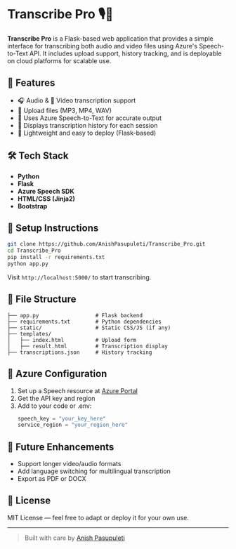 
# Transcribe Pro 🎙️📝

**Transcribe Pro** is a Flask-based web application that provides a simple interface for transcribing both audio and video files using Azure's Speech-to-Text API. It includes upload support, history tracking, and is deployable on cloud platforms for scalable use.

## 🚀 Features  
 
- 🎧 Audio & 🎥 Video transcription support
- 📂 Upload files (MP3, MP4, WAV)   
- 🧠 Uses Azure Speech-to-Text for accurate output  
- 📜 Displays transcription history for each session  
- 🧱 Lightweight and easy to deploy (Flask-based)
 
## 🛠 Tech Stack

- **Python**
- **Flask**
- **Azure Speech SDK**
- **HTML/CSS (Jinja2)**
- **Bootstrap**

## 🧪 Setup Instructions

```bash
git clone https://github.com/AnishPasupuleti/Transcribe_Pro.git
cd Transcribe_Pro
pip install -r requirements.txt
python app.py
```

Visit `http://localhost:5000/` to start transcribing.

## 📁 File Structure

```
├── app.py                  # Flask backend
├── requirements.txt        # Python dependencies
├── static/                 # Static CSS/JS (if any)
├── templates/
│   ├── index.html          # Upload form
│   ├── result.html         # Transcription display
├── transcriptions.json     # History tracking
```

## 🔧 Azure Configuration

1. Set up a Speech resource at [Azure Portal](https://portal.azure.com)
2. Get the API key and region
3. Add to your code or .env:
   ```python
   speech_key = "your_key_here"
   service_region = "your_region_here"
   ```

## 🔮 Future Enhancements

- Support longer video/audio formats
- Add language switching for multilingual transcription
- Export as PDF or DOCX

## 📜 License

MIT License — feel free to adapt or deploy it for your own use.

---

> Built with care by [Anish Pasupuleti](https://github.com/AnishPasupuleti)
